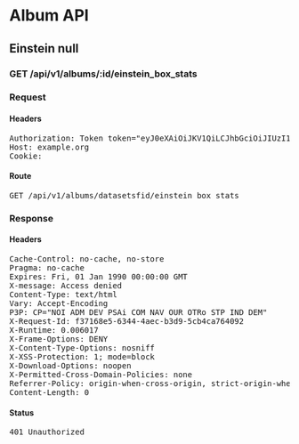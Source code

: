 # Album API

## Einstein null

### GET /api/v1/albums/:id/einstein_box_stats
### Request

#### Headers

<pre>Authorization: Token token=&quot;eyJ0eXAiOiJKV1QiLCJhbGciOiJIUzI1NiJ9.eyJleHAiOjE1NTQ3NTk1MjgsImlhdCI6MTU1NDc0NTEyOCwidXNlcl9pZCI6IjZlYWQ0YzcxLWU4M2EtNDM2MS04M2NlLTczZjhjOTU0ZjI0NSIsImFiaWxpdGllcyI6e319.3K5N_VI7G2xSzxoZYoL9s7-6KFMYGc6BpjgV8fGDMaU&quot;
Host: example.org
Cookie: </pre>

#### Route

<pre>GET /api/v1/albums/datasetsfid/einstein_box_stats</pre>

### Response

#### Headers

<pre>Cache-Control: no-cache, no-store
Pragma: no-cache
Expires: Fri, 01 Jan 1990 00:00:00 GMT
X-message: Access denied
Content-Type: text/html
Vary: Accept-Encoding
P3P: CP=&quot;NOI ADM DEV PSAi COM NAV OUR OTRo STP IND DEM&quot;
X-Request-Id: f37168e5-6344-4aec-b3d9-5cb4ca764092
X-Runtime: 0.006017
X-Frame-Options: DENY
X-Content-Type-Options: nosniff
X-XSS-Protection: 1; mode=block
X-Download-Options: noopen
X-Permitted-Cross-Domain-Policies: none
Referrer-Policy: origin-when-cross-origin, strict-origin-when-cross-origin
Content-Length: 0</pre>

#### Status

<pre>401 Unauthorized</pre>

